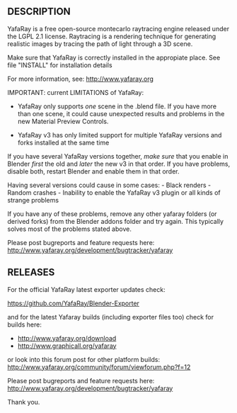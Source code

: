 DESCRIPTION
-----------
YafaRay is a free open-source montecarlo raytracing engine released under the LGPL 2.1 license. Raytracing is a rendering technique for generating realistic images by tracing the path of light through a 3D scene. 

Make sure that YafaRay is correctly installed in the appropiate place. See file "INSTALL" for installation details

For more information, see: http://www.yafaray.org

IMPORTANT: current LIMITATIONS of YafaRay:
* YafaRay only supports *one* scene in the .blend file. If you have more than one scene, it could cause unexpected results and problems in the new Material Preview Controls.

* YafaRay v3 has only limited support for multiple YafaRay versions and forks installed at the same time

If you have several YafaRay versions together, *make sure* that you enable in Blender *first* the old and *later* the new v3 in that order. If you have problems, disable both, restart Blender and enable them in that order.

Having several versions could cause in some cases:
    - Black renders
    - Random crashes
    - Inability to enable the YafaRay v3 plugin or all kinds of strange problems

If you have any of these problems, remove any other yafaray folders (or derived forks) from the Blender addons folder and try again. This typically solves most of the problems stated above.


Please post bugreports and feature requests here:
http://www.yafaray.org/development/bugtracker/yafaray


RELEASES
--------
For the official YafaRay latest exporter updates check:

https://github.com/YafaRay/Blender-Exporter

and for the latest Yafaray builds (including exporter files too) 
check for builds here:

* http://www.yafaray.org/download
* http://www.graphicall.org/yafaray

or look into this forum post for other platform builds:
http://www.yafaray.org/community/forum/viewforum.php?f=12

Please post bugreports and feature requests here:
http://www.yafaray.org/development/bugtracker/yafaray

Thank you.
